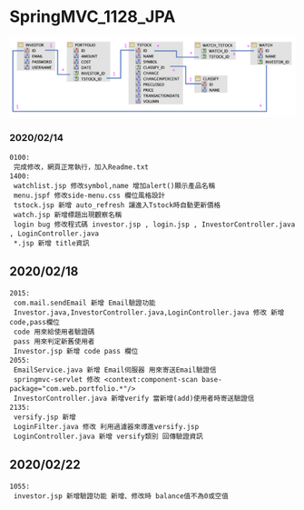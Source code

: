 # SpringMVC_1128_JPA  
<img src="https://github.com/lucky85406/SpringMVC_1128_JPA/blob/master/src/main/webapp/portfolio/images/portfolio.png">

### 2020/02/14
```
0100:  
 完成修改，網頁正常執行，加入Readme.txt  
1400:
 watchlist.jsp 修改symbol,name 增加alert()顯示產品名稱  
 menu.jspf 修改side-menu.css 欄位風格設計  
 tstock.jsp 新增 auto_refresh 讓進入Tstock時自動更新價格  
 watch.jsp 新增標題出現觀察名稱  
 login bug 修改程式碼 investor.jsp , login.jsp , InvestorController.java , LoginController.java  
 *.jsp 新增 title資訊  
```
## 2020/02/18
```
2015:  
 com.mail.sendEmail 新增 Email驗證功能  
 Investor.java,InvestorController.java,LoginController.java 修改 新增 code,pass欄位  
 code 用來給使用者驗證碼  
 pass 用來判定新舊使用者  
 Investor.jsp 新增 code pass 欄位  
2055:  
 EmailService.java 新增 Email伺服器 用來寄送Email驗證信  
 springmvc-servlet 修改 <context:component-scan base-package="com.web.portfolio.*"/>  
 InvestorController.java 新增verify 當新增(add)使用者時寄送驗證信  
2135:  
 versify.jsp 新增  
 LoginFilter.java 修改 利用過濾器來導進versify.jsp  
 LoginController.java 新增 versify類別 回傳驗證資訊  
```
## 2020/02/22
```
1055:  
 investor.jsp 新增驗證功能 新增、修改時 balance值不為0或空值 
```
